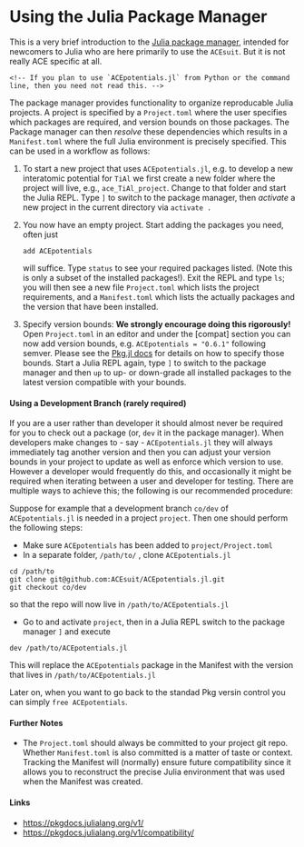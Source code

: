 # Using the Julia Package Manager

This is a very brief introduction to the [Julia package manager](https://github.com/JuliaLang/Pkg.jl), intended for newcomers to Julia who are here primarily to use the `ACEsuit`. But it is not really ACE specific at all. 

```@raw html
<!-- If you plan to use `ACEpotentials.jl` from Python or the command line, then you need not read this. -->
```

The package manager provides functionality to organize reproducable Julia projects. A project is specified by a `Project.toml` where the user specifies which packages are required, and version bounds on those packages. The Package manager can then *resolve* these dependencies which results in a `Manifest.toml` where the full Julia environment is precisely specified. This can be used in a workflow as follows:

1. To start a new project that uses `ACEpotentials.jl`, e.g. to develop a new interatomic potential for `TiAl` we first create a new folder where the project will live, e.g., `ace_TiAl_project`. Change to that folder and start the Julia REPL. Type `]` to switch to the package manager, then *activate* a new project in the current directory via `activate .`

2. You now have an empty project. Start adding the packages you need, often just 
    ```
    add ACEpotentials
    ```
    will suffice. 
    Type `status` to see your required packages listed. (Note this is only a subset of the installed packages!). Exit the REPL and type `ls`; you will then see a new file `Project.toml` which lists the project requirements, and a `Manifest.toml` which lists the actually packages and the version that have been installed.

3. Specify version bounds: **We strongly encourage doing this rigorously!** Open `Project.toml` in an editor and under the [compat] section you can now add version bounds, e.g. `ACEpotentials = "0.6.1"` following semver. Please see the [Pkg.jl docs](https://pkgdocs.julialang.org/dev/compatibility/) for details on how to specify those bounds. Start a Julia REPL again, type `]` to switch to the package manager and then `up` to up- or down-grade all installed packages to the latest version compatible with your bounds.

#### Using a Development Branch (rarely required)

If you are a user rather than developer it should almost never be required for you to check out a package (or, `dev` it in the package manager). When developers make changes to - say - `ACEpotentials.jl` they will always immediately tag another version and then you can adjust your version bounds in your project to update as well as enforce which version to use. However a developer would frequently do this, and occasionally it might be required when iterating between a user and developer for testing. There are multiple ways to achieve this; the following is our recommended procedure: 

Suppose for example that a development branch `co/dev` of `ACEpotentials.jl` is needed in a project `project`. Then one should perform the following steps: 
* Make sure `ACEpotentials` has been added to `project/Project.toml` 
* In a separate folder, `/path/to/` , clone `ACEpotentials.jl`
```
cd /path/to
git clone git@github.com:ACEsuit/ACEpotentials.jl.git
git checkout co/dev
```
so that the repo will now live in `/path/to/ACEpotentials.jl`
* Go to and activate `project`, then in a Julia REPL switch to the package manager `]` and execute
```
dev /path/to/ACEpotentials.jl
```
This will replace the `ACEpotentials` package in the Manifest with the version that lives in `/path/to/ACEpotentials.jl` 

Later on, when you want to go back to the standad Pkg versin control you can simply `free ACEpotentials`.

#### Further Notes 

* The `Project.toml` should always be committed to your project git repo. Whether `Manifest.toml` is also committed is a matter of taste or context. Tracking the Manifest will (normally) ensure future compatibility since it allows you to reconstruct the precise Julia environment that was used when the Manifest was created.

#### Links 

* https://pkgdocs.julialang.org/v1/
* https://pkgdocs.julialang.org/v1/compatibility/


